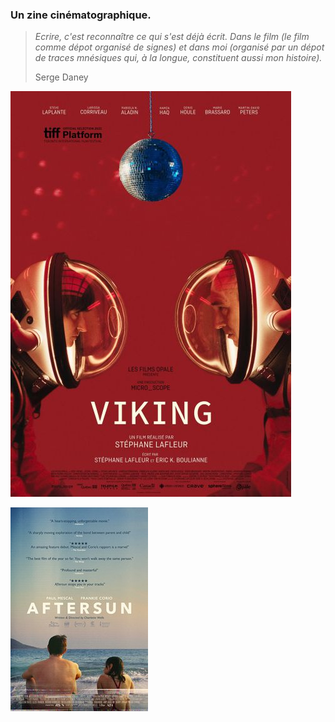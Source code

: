 

### Un zine cinématographique. 


> *Ecrire, c'est reconnaître ce qui s'est déjà écrit. Dans le film (le film comme dépot organisé de signes) et dans moi (organisé par un dépot de traces mnésiques qui, à la longue, constituent aussi mon histoire).* 
> 
> Serge Daney


[![viking](viking.jpg)](https://ludimarwood.github.io/je_s_/blog/viking/)

[![aftersun](Aftersun.jpg)](https://ludimarwood.github.io/je_s_/blog/aftersun/)




